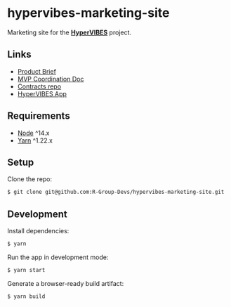 # hypervibes-marketing-site

Marketing site for the [**HyperVIBES**](https://hypervibes.xyz) project.

## Links

* [Product Brief](https://docs.google.com/document/d/1NvztqdMAyLERTPuX5uHSnq8f5G0YVRaxNsq5UaXhQEw/edit?usp=sharing)
* [MVP Coordination Doc](https://docs.google.com/document/d/1dpMlzGeO4XfD6gBQoaTTXO2NxCCfA0hDYlTinJjCsfQ/edit?usp=sharing)
* [Contracts repo](https://github.com/R-Group-Devs/hypervibes-contracts)
* [HyperVIBES App](https://app.hypervibes.xyz/)

## Requirements

- [Node](https://nodejs.org/en/) ^14.x
- [Yarn](https://yarnpkg.com/) ^1.22.x

## Setup

Clone the repo:

```sh
$ git clone git@github.com:R-Group-Devs/hypervibes-marketing-site.git
```

## Development

Install dependencies:

```sh
$ yarn
```

Run the app in development mode:

```sh
$ yarn start
```

Generate a browser-ready build artifact:

```sh
$ yarn build
```
